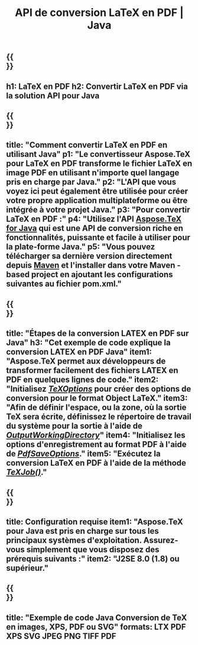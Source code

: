 ﻿---
translation: true
template: /_templates/_conversion-child-java.md
title: API de conversion LaTeX en PDF | Java
description: Fonctionnalité de conversion LaTeX en PDF. Intégrez cette bibliothèque Java sur site dans votre projet ou utilisez des applications multiplateformes pour convertir LaTeX en PDF.
keywords: latex en pdf api java, latex2pdf intégré
url: /java/conversion/latex-to-pdf/
family: tex
platformtag: java
feature: conversion
informat: LATEX
outformat: PDF
otherformats: TIFF JPEG PNG PDF
---

{{<section banner>}}
---
h1: LaTeX en PDF
h2: Convertir LaTeX en PDF via la solution API pour Java
---

{{<section overview>}}
---
title: "Comment convertir LaTeX en PDF en utilisant Java"
p1: "Le convertisseur Aspose.TeX pour LaTeX en PDF transforme le fichier LaTeX en image PDF en utilisant n'importe quel langage pris en charge par Java."
p2: "L'API que vous voyez ici peut également être utilisée pour créer votre propre application multiplateforme ou être intégrée à votre projet Java."
p3: "Pour convertir LaTeX en PDF :"
p4: "Utilisez l'API [Aspose.TeX for Java](https://products.aspose.com/tex/java) qui est une API de conversion riche en fonctionnalités, puissante et facile à utiliser pour la plate-forme Java."
p5: "Vous pouvez télécharger sa dernière version directement depuis [Maven](https://repository.aspose.com/webapp/#/artifacts/browse/tree/General/repo/com/aspose/aspose-tex) et l'installer dans votre Maven -based project en ajoutant les configurations suivantes au fichier pom.xml."
---

{{<section feature1>}}
---
title: "Étapes de la conversion LATEX en PDF sur Java"
h3: "Cet exemple de code explique la conversion LATEX en PDF Java"
item1: "Aspose.TeX permet aux développeurs de transformer facilement des fichiers LATEX en PDF en quelques lignes de code."
item2: "Initialisez [*TeXOptions*](https://reference.aspose.com/tex/java/com.aspose.tex/TeXOptions) pour créer des options de conversion pour le format Object LaTeX."
item3: "Afin de définir l'espace, ou la zone, où la sortie TeX sera écrite, définissez le répertoire de travail du système pour la sortie à l'aide de [*OutputWorkingDirectory*](https://reference.aspose.com/tex/java/com.aspose.tex/TeXOptions#getOutputWorkingDirectory--)"
item4: "Initialisez les options d'enregistrement au format PDF à l'aide de [*PdfSaveOptions*](https://reference.aspose.com/tex/java/com.aspose.tex.rendering/PdfSaveOptions)."
item5: "Exécutez la conversion LaTeX en PDF à l'aide de la méthode [*TeXJob()*](https://reference.aspose.com/tex/java/com.aspose.tex/TeXJob)."
---

{{<section feature2>}}
---
title: Configuration requise
item1: "Aspose.TeX pour Java est pris en charge sur tous les principaux systèmes d'exploitation. Assurez-vous simplement que vous disposez des prérequis suivants :"
item2: "J2SE 8.0 (1.8) ou supérieur."
---

{{<section widget>}}
---
title: "Exemple de code Java Conversion de TeX en images, XPS, PDF ou SVG"
formats: LTX PDF XPS SVG JPEG PNG TIFF PDF
---